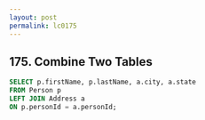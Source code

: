 ```yaml
---
layout: post
permalink: lc0175 
---
```


## 175. Combine Two Tables

```sql
SELECT p.firstName, p.lastName, a.city, a.state
FROM Person p
LEFT JOIN Address a
ON p.personId = a.personId;
```
